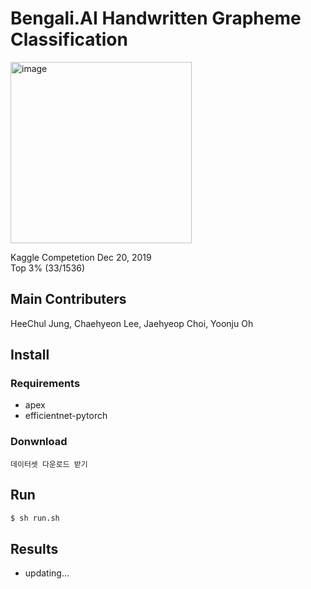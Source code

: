 # Bengali.AI Handwritten Grapheme Classification  
<img width="290" alt="image" src="https://user-images.githubusercontent.com/52495256/75094244-be24e600-55cc-11ea-9e11-a4b915964226.png">  

Kaggle Competetion Dec 20, 2019  
Top 3% (33/1536)  

## Main Contributers  
HeeChul Jung, Chaehyeon Lee, Jaehyeop Choi, Yoonju Oh  
## Install  
### Requirements  
  - apex  
  - efficientnet-pytorch  
### Donwnload  
```
데이터셋 다운로드 받기
```  
## Run  
```bash
$ sh run.sh
```  
##  Results  
  - updating...
